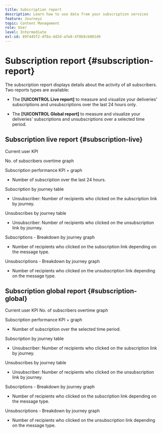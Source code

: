 ```yaml
---
title: Subscription report
description: Learn how to use data from your subscription services
feature: Journeys
topic: Content Management
role: User
level: Intermediate
exl-id: 89f445f2-df8a-4d2d-afe8-4f8b9cb001d9
---
```

# Subscription report {#subscription-report}

The subscription report displays details about the activity of all subscribers. Two reports types are available:

* The **[!UICONTROL Live report]** to measure and visualize your deliveries' subscriptions and unsubscriptions  over the last 24 hours only.

* The **[!UICONTROL Global report]** to measure and visualize your deliveries' subscriptions and unsubscriptions over a selected time period.

## Subscription live report {#subscription-live}

Current user KPI

No. of subscribers overtime graph

Subscription performance KPI + graph

* Number of subscription over the last 24 hours.

Subscription by journey table

* Unsubscriber: Number of recipients who clicked on the subscription link by journey.

Unsubscribes by journey table

* Unsubscriber: Number of recipients who clicked on the unsubscription link by journey.

Subscriptions - Breakdown by journey graph

* Number of recipients who clicked on the subscription link depending on the message type.

Unsubscriptions - Breakdown by journey graph

* Number of recipients who clicked on the unsubscription link depending on the message type.

## Subscription global report {#subscription-global}

Current user KPI
No. of subscribers overtime graph

Subscription performance KPI + graph

* Number of subscription over the selected time period.

Subscription by journey table

* Unsubscriber: Number of recipients who clicked on the subscription link by journey.

Unsubscribes by journey table

* Unsubscriber: Number of recipients who clicked on the unsubscription link by journey.

Subscriptions - Breakdown by journey graph

* Number of recipients who clicked on the subscription link depending on the message type.

Unsubscriptions - Breakdown by journey graph

* Number of recipients who clicked on the unsubscription link depending on the message type.

